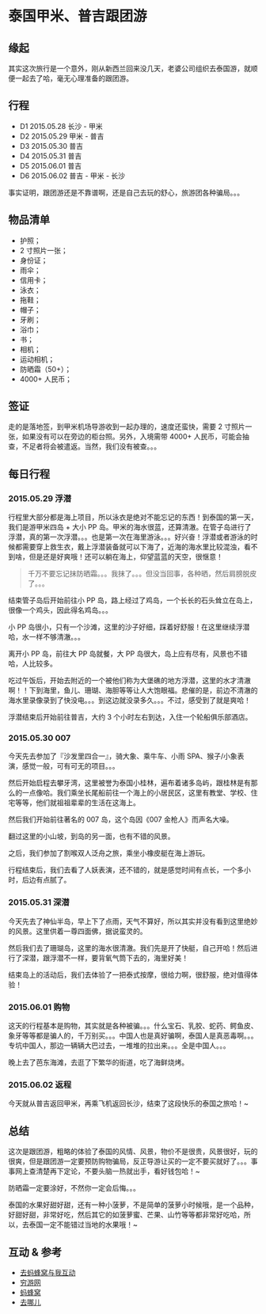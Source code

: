# 泰国甲米、普吉跟团游

## 缘起

其实这次旅行是一个意外，刚从新西兰回来没几天，老婆公司组织去泰国游，就顺便一起去了哈，毫无心理准备的跟团游。

## 行程

* D1 2015.05.28 长沙 - 甲米
* D2 2015.05.29 甲米 - 普吉
* D3 2015.05.30 普吉
* D4 2015.05.31 普吉
* D5 2015.06.01 普吉
* D6 2015.06.02 普吉 - 甲米 - 长沙

事实证明，跟团游还是不靠谱啊，还是自己去玩的舒心，旅游团各种骗局。。。

## 物品清单

* 护照；
* 2 寸照片一张；
* 身份证；
* 雨伞；
* 信用卡；
* 泳衣；
* 拖鞋；
* 帽子；
* 牙刷；
* 浴巾；
* 书；
* 相机；
* 运动相机；
* 防晒霜（50+）；
* 4000+ 人民币；

## 签证

走的是落地签，到甲米机场导游收到一起办理的，速度还蛮快，需要 2 寸照片一张，如果没有可以在旁边的柜台照。另外，入境需带 4000+ 人民币，可能会抽查，不足者将会被遣返。当然，我们没有被查。。。

## 每日行程

### 2015.05.29 浮潜

行程里大部分都是海上项目，所以泳衣是绝对不能忘记的东西！到泰国的第一天，我们是游甲米四岛 + 大小 PP 岛。甲米的海水很蓝，还算清澈。在管子岛进行了浮潜，真的第一次浮潜。。。也是第一次在海里游泳。。。好兴奋！浮潜或者游泳的时候都需要穿上救生衣，戴上浮潜装备就可以下海了，近海的海水里比较混浊，看不到啥，但是还是好爽哦！还可以躺在海上，仰望蓝蓝的天空，很惬意！

> 千万不要忘记抹防晒霜。。。我抹了。。。但没当回事，各种晒，然后肩膀脱皮了。。。

结束管子岛后开始前往小 PP 岛，路上经过了鸡岛，一个长长的石头耸立在岛上，很像一个鸡头，因此得名鸡岛。。。

小 PP 岛很小，只有一个沙滩，这里的沙子好细，踩着好舒服！在这里继续浮潜哈，水一样不够清澈。。。

离开小 PP 岛，前往大 PP 岛就餐，大 PP 岛很大，岛上应有尽有，风景也不错哈，人比较多。

吃过午饭后，开始去附近的一个被他们称为大堡礁的地方浮潜，这里的水才清澈啊！！下到海里，鱼儿、珊瑚、海胆等等让人大饱眼福。悲催的是，前边不清澈的海水里录像录到了快没电。。。到这边就没录多久。。。不过，感受到了就是爽哈！

浮潜结束后开始前往普吉，大约 3 个小时左右到达，入住一个轮船俱乐部酒店。

### 2015.05.30 007

今天先去参加了『沙发里四合一』，骑大象、乘牛车、小雨 SPA、猴子/小象表演，感觉一般，可有可无的项目。。。

然后开始启程去攀牙湾，这里被誉为泰国小桂林，遍布着诸多岛屿，跟桂林是有那么的一点像哈。我们乘坐长尾船前往一个海上的小居民区，这里有教堂、学校、住宅等等，他们就祖祖辈辈的生活在这海上。

然后我们开始前往著名的 007 岛，这个岛因《007 金枪人》而声名大噪。

翻过这里的小山坡，到岛的另一面，也有不错的风景。

之后，我们参加了割喉双人泛舟之旅，乘坐小橡皮艇在海上游玩。

行程结束后，我们去看了人妖表演，还不错的，就是感觉时间有点长，一个多小时，后边有点腻了。

### 2015.05.31 深潜

今天先去了神仙半岛，早上下了点雨，天气不算好，所以其实并没有看到这里绝妙的风景。这里供着一尊四面佛，据说蛮灵的。

然后我们去了珊瑚岛，这里的海水很清澈。我们先是开了快艇，自己开哈！然后进行了深潜，跟浮潜不一样，要背氧气筒下去的，海里好美！

结束岛上的活动后，我们去体验了一把泰式按摩，很给力啊，很舒服，绝对值得体验！

### 2015.06.01 购物

这天的行程基本是购物，其实就是各种被骗。。。什么宝石、乳胶、蛇药、鳄鱼皮、象牙等等都是骗人的，千万别买。。。中国人也是真好骗啊，泰国人是真恶毒啊。。。专坑中国人，那边一辆辆大巴过去，一堆堆的拉出来。。。全是中国人。。。

晚上去了芭东海滩，去逛了下繁华的街道，吃了海鲜烧烤。

### 2015.06.02 返程

今天就从普吉返回甲米，再乘飞机返回长沙，结束了这段快乐的泰国之旅哈！~

## 总结

这次是跟团游，粗略的体验了泰国的风情、风景，物价不是很贵，风景很好，玩的很爽，但是跟团游一定要预防购物骗局，反正导游让买的一定不要买就好了。。。事事网上查清楚再下定论，不要头脑一热就出手，看好钱包哈！~

防晒霜一定要涂好，不然你一定会后悔。。。

泰国的水果好甜好甜，还有一种小菠萝，不是简单的菠萝小时候哦，是一个品种，好甜好甜，非常好吃，然后其它的如菠萝蜜、芒果、山竹等等都非常好吃哈，所以，去泰国一定不能错过当地的水果哦！~

## 互动 & 参考

* [去蚂蜂窝与我互动](http://www.mafengwo.cn/)
* [穷游网][1]
* [蚂蜂窝][2]
* [去哪儿][3]

[1]: http://qyer.com/ "穷游网"
[2]: http://mafengwo.cn/ "蚂蜂窝"
[3]: http://travel.qunar.com/ "去哪儿"
